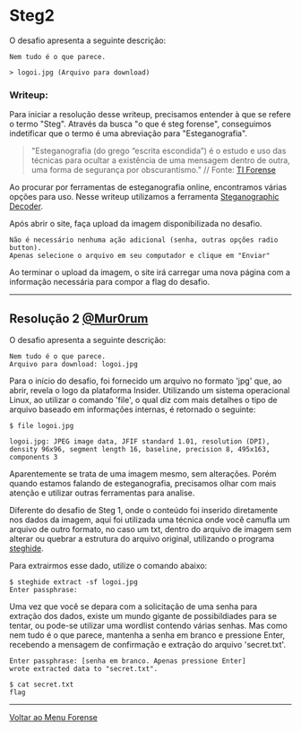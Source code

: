 # Steg2

O desafio apresenta a seguinte descrição:

```
Nem tudo é o que parece.

> logoi.jpg (Arquivo para download)
```

### Writeup:

Para iniciar a resolução desse writeup, precisamos entender à que se refere o termo "Steg". Através da busca "o que é steg forense", conseguimos indetificar que o termo é uma abreviação para "Esteganografia".

> "Esteganografia (do grego “escrita escondida”) é o estudo e uso das técnicas para ocultar a existência de uma mensagem dentro de outra, uma forma de segurança por obscurantismo." // Fonte: [TI Forense](https://www.tiforense.com.br/esteganografia/)

Ao procurar por ferramentas de esteganografia online, encontramos várias opções para uso. Nesse writeup utilizamos a ferramenta [Steganographic Decoder](https://futureboy.us/stegano/decinput.html).

Após abrir o site, faça upload da imagem disponibilizada no desafio.

```
Não é necessário nenhuma ação adicional (senha, outras opções radio button).
Apenas selecione o arquivo em seu computador e clique em "Enviar"
```

Ao terminar o upload da imagem, o site irá carregar uma nova página com a informação necessária para compor a flag do desafio.

---

## Resolução 2 [@Mur0rum](https://github.com/Mur0rum)

O desafio apresenta a seguinte descrição:
```
Nem tudo é o que parece.
Arquivo para download: logoi.jpg
```

Para o início do desafio, foi fornecido um arquivo no formato 'jpg' que, ao abrir, revela o logo da plataforma Insider.
Utilizando um sistema operacional Linux, ao utilizar o comando 'file', o qual diz com mais detalhes o tipo de arquivo baseado em informações internas, é retornado o seguinte:

```
$ file logoi.jpg

logoi.jpg: JPEG image data, JFIF standard 1.01, resolution (DPI), density 96x96, segment length 16, baseline, precision 8, 495x163, components 3

```

Aparentemente se trata de uma imagem mesmo, sem alterações. Porém quando estamos falando de esteganografia, precisamos olhar com mais atenção e utilizar outras ferramentas para analise.

Diferente do desafio de Steg 1, onde o conteúdo foi inserido diretamente nos dados da imagem, aqui foi utilizada uma técnica onde você camufla um arquivo de outro formato, no caso um txt, dentro do arquivo de imagem sem alterar ou quebrar a estrutura do arquivo original, utilizando o programa [steghide](https://pkg.kali.org/pkg/steghide).

Para extrairmos esse dado, utilize o comando abaixo:

```
$ steghide extract -sf logoi.jpg
Enter passphrase:
```

Uma vez que você se depara com a solicitação de uma senha para extração dos dados, existe um mundo gigante de possibildiades para se tentar, ou pode-se utilizar uma wordlist contendo várias senhas. Mas como nem tudo é o que parece, mantenha a senha em branco e pressione Enter, recebendo a mensagem de confirmação e extração do arquivo 'secret.txt'.

```
Enter passphrase: [senha em branco. Apenas pressione Enter]
wrote extracted data to "secret.txt".

$ cat secret.txt
flag
```
---
[Voltar ao Menu Forense](https://writeup.insidersec.io/forense)
